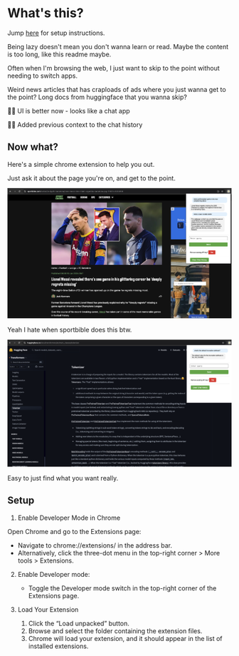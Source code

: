 # What's this?

Jump [here](#setup) for setup instructions.

Being lazy doesn't mean you don't wanna learn or read. Maybe the content is too long, like this readme maybe.

Often when I'm browsing the web, I just want to skip to the point without needing to switch apps.

Weird news articles that has craploads of ads where you just wanna get to the point? Long docs from huggingface that you wanna skip?

🚨🆕 UI is better now - looks like a chat app

🚨🆕 Added previous context to the chat history

## Now what?

Here's a simple chrome extension to help you out.

Just ask it about the page you're on, and get to the point.

![dekhio](sportbible_example.png)

Yeah I hate when sportbible does this btw.

![dekhio](docs_example.png)

Easy to just find what you want really.

## Setup

1. Enable Developer Mode in Chrome

Open Chrome and go to the Extensions page:

- Navigate to chrome://extensions/ in the address bar.
- Alternatively, click the three-dot menu in the top-right corner > More tools > Extensions.

2. Enable Developer mode:

   - Toggle the Developer mode switch in the top-right corner of the Extensions page.

3. Load Your Extension
   1. Click the “Load unpacked” button.
   2. Browse and select the folder containing the extension files.
   3. Chrome will load your extension, and it should appear in the list of installed extensions.
